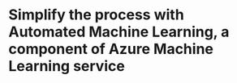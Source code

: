 # Simplify the process with Automated Machine Learning, a component of Azure Machine Learning service